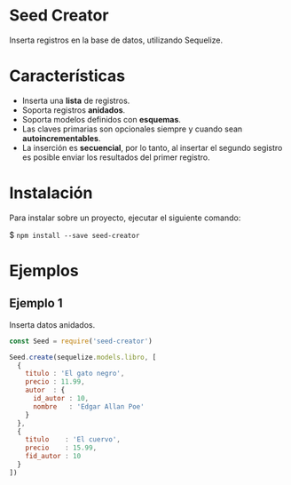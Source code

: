 # Seed Creator

Inserta registros en la base de datos, utilizando Sequelize.

# Características

- Inserta una **lista** de registros.
- Soporta registros **anidados**.
- Soporta modelos definidos con **esquemas**.
- Las claves primarias son opcionales siempre y cuando sean **autoincrementables**.
- La inserción es **secuencial**, por lo tanto, al insertar el segundo
segistro es posible enviar los resultados del primer registro.

# Instalación

Para instalar sobre un proyecto, ejecutar el siguiente comando:

$ `npm install --save seed-creator`

# Ejemplos

## Ejemplo 1

Inserta datos anidados.

``` js
const Seed = require('seed-creator')

Seed.create(sequelize.models.libro, [
  {
    titulo : 'El gato negro',
    precio : 11.99,
    autor  : {
      id_autor : 10,
      nombre   : 'Edgar Allan Poe'
    }
  },
  {
    titulo    : 'El cuervo',
    precio    : 15.99,
    fid_autor : 10
  }
])
```
